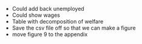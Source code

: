 
* Could add back unemployed 
* Could show wages
* Table with decomposition of welfare 
* Save the csv file off so that we can make a figure 
* move figure 9 to the appendix 